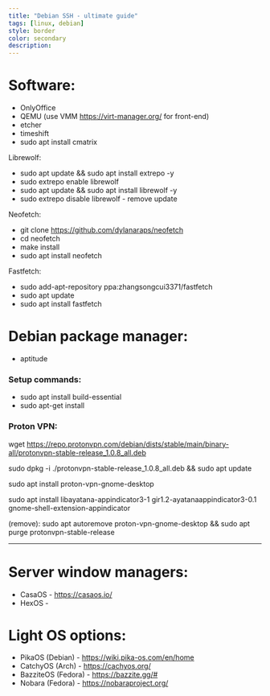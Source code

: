 ```yaml
---
title: "Debian SSH - ultimate guide"
tags: [linux, debian]
style: border
color: secondary
description: 
---
```


# Software:

- OnlyOffice
- QEMU (use VMM https://virt-manager.org/ for front-end)
- etcher
- timeshift
- sudo apt install cmatrix

Librewolf:
- sudo apt update && sudo apt install extrepo -y
- sudo extrepo enable librewolf
- sudo apt update && sudo apt install librewolf -y
- sudo extrepo disable librewolf - remove update

Neofetch:
- git clone https://github.com/dylanaraps/neofetch
- cd neofetch
- make install
- sudo apt install neofetch

Fastfetch:
- sudo add-apt-repository ppa:zhangsongcui3371/fastfetch
- sudo apt update
- sudo apt install fastfetch





# Debian package manager:

- aptitude


### Setup commands:

- sudo apt install build-essential
- sudo apt-get install


### Proton VPN:

wget https://repo.protonvpn.com/debian/dists/stable/main/binary-all/protonvpn-stable-release_1.0.8_all.deb

sudo dpkg -i ./protonvpn-stable-release_1.0.8_all.deb && sudo apt update

sudo apt install proton-vpn-gnome-desktop

sudo apt install libayatana-appindicator3-1 gir1.2-ayatanaappindicator3-0.1 gnome-shell-extension-appindicator

(remove):
sudo apt autoremove proton-vpn-gnome-desktop && sudo apt purge protonvpn-stable-release

---

# Server window managers:

- CasaOS - https://casaos.io/
- HexOS -

# Light OS options:

- PikaOS (Debian) - https://wiki.pika-os.com/en/home
- CatchyOS (Arch) - https://cachyos.org/
- BazziteOS (Fedora) - https://bazzite.gg/#
- Nobara (Fedora) - https://nobaraproject.org/